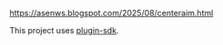https://asenws.blogspot.com/2025/08/centeraim.html

This project uses [plugin-sdk](https://github.com/DK22Pac/plugin-sdk).
